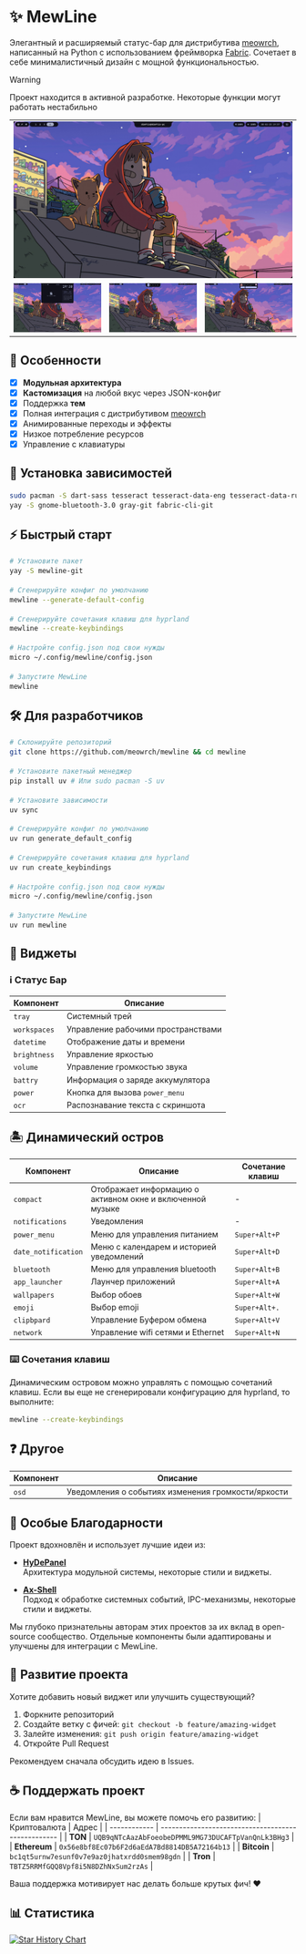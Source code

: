 # ✨ MewLine
Элегантный и расширяемый статус-бар для дистрибутива [meowrch](https://github.com/meowrch/meowrch), написанный на Python с использованием фреймворка [Fabric](https://github.com/Fabric-Development/fabric). Сочетает в себе минималистичный дизайн с мощной функциональностью.

> [!Warning]
> Проект находится в активной разработке.
>Некоторые функции могут работать нестабильно


<table align="center">
  <tr>
    <td colspan="4"><img src="./assets/default.png"></td>
  </tr>
  <tr>
    <td colspan="1"><img src="./assets/date_notification.png"></td>
    <td colspan="1"><img src="./assets/power.png"></td>
    <td colspan="1" align="center"><img src="./assets/notify.png"></td>
  </tr>
</table>


## 🌟 Особенности
- [X] **Модульная архитектура**
- [X] **Кастомизация** на любой вкус через JSON-конфиг
- [X] Поддержка **тем**
- [X] Полная интеграция с дистрибутивом [meowrch](https://github.com/meowrch/meowrch)
- [X] Анимированные переходы и эффекты
- [X] Низкое потребление ресурсов
- [X] Управление с клавиатуры

## 🧩 Установка зависимостей
```bash
sudo pacman -S dart-sass tesseract tesseract-data-eng tesseract-data-rus slurp grim cliphist
yay -S gnome-bluetooth-3.0 gray-git fabric-cli-git
```

## ⚡ Быстрый старт
```bash
# Установите пакет
yay -S mewline-git

# Сгенерируйте конфиг по умолчанию
mewline --generate-default-config

# Сгенерируйте сочетания клавиш для hyprland
mewline --create-keybindings

# Настройте config.json под свои нужды
micro ~/.config/mewline/config.json

# Запустите MewLine
mewline
```

## 🛠 Для разработчиков
```bash
# Склонируйте репозиторий
git clone https://github.com/meowrch/mewline && cd mewline

# Установите пакетный менеджер
pip install uv # Или sudo pacman -S uv

# Установите зависимости
uv sync

# Сгенерируйте конфиг по умолчанию
uv run generate_default_config

# Сгенерируйте сочетания клавиш для hyprland
uv run create_keybindings

# Настройте config.json под свои нужды
micro ~/.config/mewline/config.json

# Запустите MewLine
uv run mewline
```


## 🎨 Виджеты
### ℹ️ Статус Бар
| Компонент          | Описание                           |
| ------------------ | ---------------------------------- |
| `tray`             | Системный трей                     |
| `workspaces`       | Управление рабочими пространствами |
| `datetime`         | Отображение даты и времени         |
| `brightness`       | Управление яркостью                |
| `volume`           | Управление громкостью звука        |
| `battry`           | Информация о заряде аккумулятора   |
| `power`            | Кнопка для вызова `power_menu`     |
| `ocr`              | Распознавание текста с скриншота   |

## 🏝 Динамический остров
| Компонент          | Описание                                                  | Сочетание клавиш   |
| ------------------ | ----------------------------------------------------------| ------------------ |
| `compact`          | Отображает информацию о активном окне и включенной музыке | -                  |
| `notifications`    | Уведомления                                               | -                  |
| `power_menu`       | Меню для управления питанием                              | `Super+Alt+P`      |
| `date_notification`| Меню с календарем и историей уведомлений                  | `Super+Alt+D`      |
| `bluetooth`        | Меню для управления bluetooth                             | `Super+Alt+B`      |
| `app_launcher`     | Лаунчер приложений                                        | `Super+Alt+A`      |
| `wallpapers`       | Выбор обоев                                               | `Super+Alt+W`      |
| `emoji`            | Выбор emoji                                               | `Super+Alt+.`      |
| `clipbpard`        | Управление Буфером обмена                                 | `Super+Alt+V`      |
| `network`          | Управление wifi сетями и Ethernet                         | `Super+Alt+N`      |

### ⌨️ Сочетания клавиш
Динамическим островом можно управлять с помощью сочетаний клавиш.
Если вы еще не сгенерировали конфигурацию для hyprland, то выполните:
```bash
mewline --create-keybindings
```

## ❓ Другое
| Компонент          | Описание                                             |
| ------------------ | -----------------------------------------------------|
| `osd`              | Уведомления о событиях изменения громкости/яркости   |


## 🐾 Особые Благодарности
Проект вдохновлён и использует лучшие идеи из:

- **[HyDePanel](https://github.com/rubiin/HyDePanel)** \
    Архитектура модульной системы, некоторые стили и виджеты.

- **[Ax-Shell](https://github.com/Axenide/Ax-Shell)** \
    Подход к обработке системных событий, IPC-механизмы, некоторые стили и виджеты.

Мы глубоко признательны авторам этих проектов за их вклад в open-source сообщество.
Отдельные компоненты были адаптированы и улучшены для интеграции с MewLine.

## 🚀 Развитие проекта
Хотите добавить новый виджет или улучшить существующий?

1. Форкните репозиторий
2. Создайте ветку с фичей: `git checkout -b feature/amazing-widget`
3. Залейте изменения: `git push origin feature/amazing-widget`
4. Откройте Pull Request

Рекомендуем сначала обсудить идею в Issues.

## ☕ Поддержать проект
Если вам нравится MewLine, вы можете помочь его развитию:
| Криптовалюта | Адрес                                              |
| ------------ | -------------------------------------------------- |
| **TON**      | `UQB9qNTcAazAbFoeobeDPMML9MG73DUCAFTpVanQnLk3BHg3` |
| **Ethereum** | `0x56e8bf8Ec07b6F2d6aEdA7Bd8814DB5A72164b13`       |
| **Bitcoin**  | `bc1qt5urnw7esunf0v7e9az0jhatxrdd0smem98gdn`       |
| **Tron**     | `TBTZ5RRMfGQQ8Vpf8i5N8DZhNxSum2rzAs`               |


Ваша поддержка мотивирует нас делать больше крутых фич! ❤️

## 📊 Статистика
[![Star History Chart](https://api.star-history.com/svg?repos=meowrch/mewline&type=Date)](https://star-history.com/#meowrch/mewline&Date)
